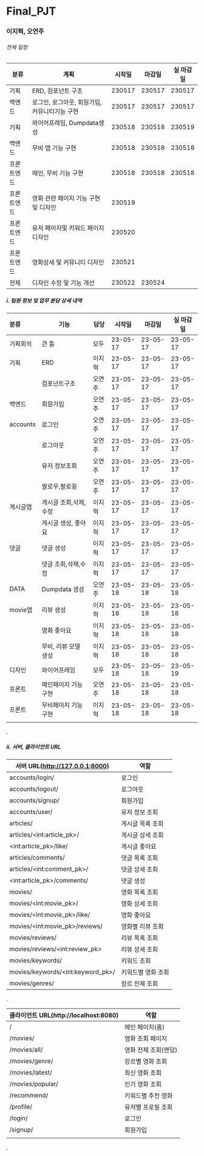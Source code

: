 # Final_PJT

### 이지혁, 오연주

###### 전체 일정

| 분류    | 계획                         | 시작일    | 마감일    | 실 마감일  |
| ----- | -------------------------- | ------ | ------ | ------ |
| 기획    | ERD, 컴포넌트 구조               | 230517 | 230517 | 230517 |
| 백엔드   | 로그인, 로그아웃, 회원가입, 커뮤니티기능 구현 | 230517 | 230517 | 230517 |
| 기획    | 와이어프레임, Dumpdata생성         | 230518 | 230518 | 230519 |
| 백엔드   | 무비 앱 기능 구현                 | 230518 | 230518 | 230518 |
| 프론트엔드 | 메인, 무비 기능 구현               | 230518 | 230518 | 230518 |
| 프론트엔드 | 영화 관련 페이지 기능 구현 및 디자인      | 230519 |        |        |
| 프론트엔드 | 유저 페이지및 키워드 페이지 디자인        | 230520 |        |        |
| 프론트엔드 | 영화상세 및 커뮤니티 디자인            | 230521 |        |        |
| 전체    | 디자인 수정 및 기능 개선             | 230522 | 230524 |        |

##### ⅰ. 팀원 정보 및 업무 분담 상세 내역

| 분류       | 기능           | 담당  | 시작일      | 마감일      | 실 마감일    |
|:-------- | ------------ | --- | -------- | -------- | -------- |
| 기획회의     | 큰 틀          | 모두  | 23-05-17 | 23-05-17 | 23-05-17 |
| 기획       | ERD          | 이지혁 | 23-05-17 | 23-05-17 | 23-05-17 |
|          | 컴포넌트구조       | 오연주 | 23-05-17 | 23-05-17 | 23-05-17 |
| 백엔드      | 회원가입         | 오연주 | 23-05-17 | 23-05-17 | 23-05-17 |
| accounts | 로그인          | 오연주 | 23-05-17 | 23-05-17 | 23-05-17 |
|          | 로그아웃         | 오연주 | 23-05-17 | 23-05-17 | 23-05-17 |
|          | 유저 정보조회      | 오연주 | 23-05-17 | 23-05-17 | 23-05-17 |
|          | 팔로우,팔로윙      | 오연주 | 23-05-17 | 23-05-17 | 23-05-17 |
| 게시글앱     | 게시글 조회,삭제,수정 | 이지혁 | 23-05-17 | 23-05-17 | 23-05-17 |
|          | 게시글 생성, 좋아요  | 이지혁 | 23-05-17 | 23-05-17 | 23-05-17 |
| 댓글       | 댓글 생성        | 이지혁 | 23-05-17 | 23-05-17 | 23-05-17 |
|          | 댓글 조회,삭제,수정  | 이지혁 | 23-05-17 | 23-05-17 | 23-05-17 |
| DATA     | Dumpdata 생성  | 오연주 | 23-05-18 | 23-05-18 | 23-05-18 |
| movie앱   | 리뷰 생성        | 이지혁 | 23-05-18 | 23-05-18 | 23-05-18 |
|          | 영화 좋아요       | 이지혁 | 23-05-18 | 23-05-18 | 23-05-18 |
|          | 무비, 리뷰 모델 생성 | 이지혁 | 23-05-18 | 23-05-18 | 23-05-18 |
| 디자인      | 와이어프레임       | 모두  | 23-05-18 | 23-05-18 | 23-05-19 |
| 프론트      | 메인페이지 기능 구현  | 오연주 | 23-05-18 | 23-05-18 | 23-05-18 |
| 프론트      | 무비페이지 기능 구현  | 이지혁 | 23-05-18 | 23-05-18 | 23-05-18 |
|          |              |     |          |          |          |

.

##### ⅱ.  서버, 클라이언트 URL

| 서버 URL(http://127.0.0.1:8000)      | 역할         |
| ---------------------------------- | ---------- |
| accounts/login/                    | 로그인        |
| accounts/logout/                   | 로그아웃       |
| accounts/signup/                   | 회원가입       |
| accounts/user/                     | 유저 정보 조회   |
| articles/                          | 게시글 목록 조회  |
| articles/\<int:article_pk>/        | 게시글 상세 조회  |
| \<int:article_pk>/like/            | 게시글 좋아요    |
| articles/comments/                 | 댓글 목록 조회   |
| articles/\<int:comment_pk>/        | 댓글 상세 조회   |
| \<int:article_pk>/comments/        | 댓글 생성      |
| movies/                            | 영화 목록 조회   |
| movies/\<int:movie_pk>/            | 영화 상세 조회   |
| movies/\<int:movie_pk>/like/       | 영화 좋아요     |
| movies/\<int:movie_pk>/reviews/    | 영화별 리뷰 조회  |
| movies/reviews/                    | 리뷰 목록 조회   |
| movies/reviews/\<int:review_pk>    | 리뷰 상세 조회   |
| movies/keywords/                   | 키워드 조회     |
| movies/keywords/\<int:keyword_pk>/ | 키워드별 영화 조회 |
| movies/genres/                     | 장르 전체 조회   |

.

| 클라이언트 URL(http://localhost:8080) | 역할           |
| -------------------------------- | ------------ |
| /                                | 메인 페이지(홈)    |
| /movies/                         | 영화 조회 페이지    |
| /movies/all/                     | 영화 전체 조회(랜덤) |
| /movies/genre/                   | 장르별 영화 조회    |
| /movies/latest/                  | 최신 영화 조회     |
| /movies/popular/                 | 인기 영화 조회     |
| /recommend/                      | 키워드별 추천 영화   |
| /profile/                        | 유저별 프로필 조회   |
| /login/                          | 로그인          |
| /signup/                         | 회원가입         |
|                                  |              |



.
